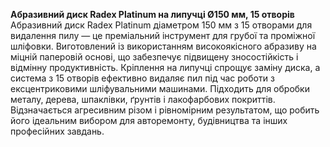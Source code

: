 **Абразивний диск Radex Platinum на липучці Ø150 мм, 15 отворів**  
Абразивний диск Radex Platinum діаметром 150 мм з 15 отворами для видалення пилу — це преміальний інструмент для грубої та проміжної шліфовки. Виготовлений із використанням високоякісного абразиву на міцній паперовій основі, що забезпечує підвищену зносостійкість і відмінну продуктивність. Кріплення на липучці спрощує заміну диска, а система з 15 отворів ефективно видаляє пил під час роботи з ексцентриковими шліфувальними машинами. Підходить для обробки металу, дерева, шпаклівки, ґрунтів і лакофарбових покриттів. Відзначається агресивним різом і рівномірним результатом, що робить його ідеальним вибором для авторемонту, будівництва та інших професійних завдань.